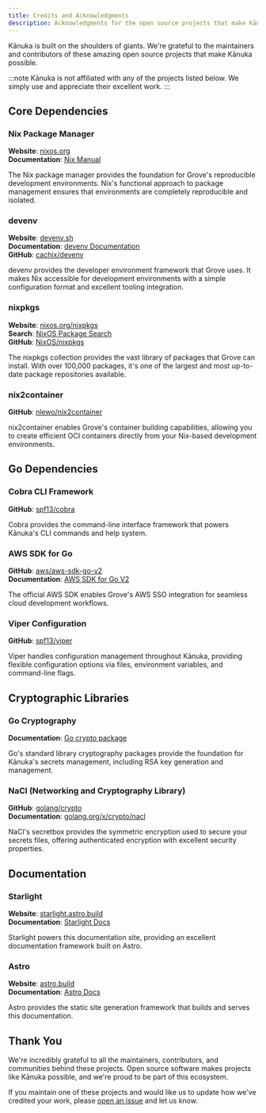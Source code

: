 ```yaml
---
title: Credits and Acknowledgments
description: Acknowledgments for the open source projects that make Kānuka possible.
---
```


Kānuka is built on the shoulders of giants. We're grateful to the maintainers and contributors of these amazing open source projects that make Kānuka possible.

:::note
Kānuka is not affiliated with any of the projects listed below. We simply use and appreciate their excellent work.
:::

## Core Dependencies

### Nix Package Manager

**Website**: [nixos.org](https://nixos.org/)  
**Documentation**: [Nix Manual](https://nixos.org/manual/nix/stable/)

The Nix package manager provides the foundation for Grove's reproducible development environments. Nix's functional approach to package management ensures that environments are completely reproducible and isolated.

### devenv

**Website**: [devenv.sh](https://devenv.sh/)  
**Documentation**: [devenv Documentation](https://devenv.sh/getting-started/)  
**GitHub**: [cachix/devenv](https://github.com/cachix/devenv)

devenv provides the developer environment framework that Grove uses. It makes Nix accessible for development environments with a simple configuration format and excellent tooling integration.

### nixpkgs

**Website**: [nixos.org/nixpkgs](https://nixos.org/nixpkgs/)  
**Search**: [NixOS Package Search](https://search.nixos.org/packages)  
**GitHub**: [NixOS/nixpkgs](https://github.com/NixOS/nixpkgs)

The nixpkgs collection provides the vast library of packages that Grove can install. With over 100,000 packages, it's one of the largest and most up-to-date package repositories available.

### nix2container

**GitHub**: [nlewo/nix2container](https://github.com/nlewo/nix2container)

nix2container enables Grove's container building capabilities, allowing you to create efficient OCI containers directly from your Nix-based development environments.

## Go Dependencies

### Cobra CLI Framework

**GitHub**: [spf13/cobra](https://github.com/spf13/cobra)

Cobra provides the command-line interface framework that powers Kānuka's CLI commands and help system.

### AWS SDK for Go

**GitHub**: [aws/aws-sdk-go-v2](https://github.com/aws/aws-sdk-go-v2)  
**Documentation**: [AWS SDK for Go V2](https://aws.github.io/aws-sdk-go-v2/docs/)

The official AWS SDK enables Grove's AWS SSO integration for seamless cloud development workflows.

### Viper Configuration

**GitHub**: [spf13/viper](https://github.com/spf13/viper)

Viper handles configuration management throughout Kānuka, providing flexible configuration options via files, environment variables, and command-line flags.

## Cryptographic Libraries

### Go Cryptography

**Documentation**: [Go crypto package](https://pkg.go.dev/crypto)

Go's standard library cryptography packages provide the foundation for Kānuka's secrets management, including RSA key generation and management.

### NaCl (Networking and Cryptography Library)

**GitHub**: [golang/crypto](https://github.com/golang/crypto)  
**Documentation**: [golang.org/x/crypto/nacl](https://pkg.go.dev/golang.org/x/crypto/nacl)

NaCl's secretbox provides the symmetric encryption used to secure your secrets files, offering authenticated encryption with excellent security properties.

## Documentation

### Starlight

**Website**: [starlight.astro.build](https://starlight.astro.build/)  
**Documentation**: [Starlight Docs](https://starlight.astro.build/getting-started/)

Starlight powers this documentation site, providing an excellent documentation framework built on Astro.

### Astro

**Website**: [astro.build](https://astro.build/)  
**Documentation**: [Astro Docs](https://docs.astro.build/)

Astro provides the static site generation framework that builds and serves this documentation.

## Thank You

We're incredibly grateful to all the maintainers, contributors, and communities behind these projects. Open source software makes projects like Kānuka possible, and we're proud to be part of this ecosystem.

If you maintain one of these projects and would like us to update how we've credited your work, please [open an issue](https://github.com/PolarWolf314/kanuka/issues) and let us know.

